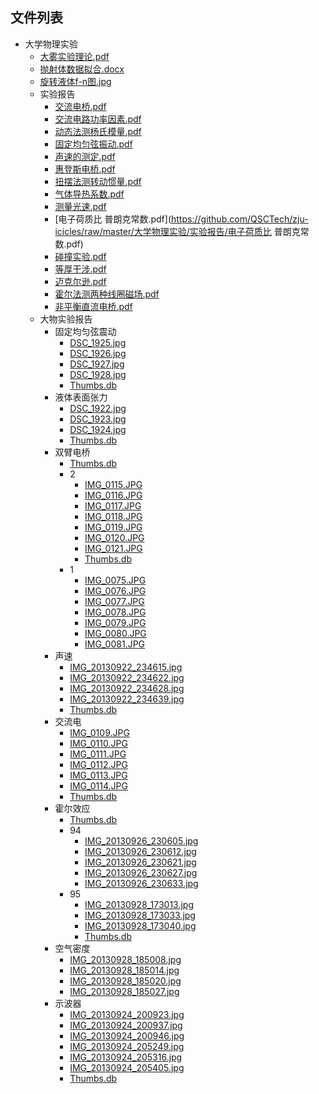

## 文件列表

- 大学物理实验
    - [大雾实验理论.pdf](https://github.com/QSCTech/zju-icicles/raw/master/大学物理实验/大雾实验理论.pdf)
    - [抛射体数据拟合.docx](https://github.com/QSCTech/zju-icicles/raw/master/大学物理实验/抛射体数据拟合.docx)
    - [旋转液体f-n图.jpg](https://github.com/QSCTech/zju-icicles/raw/master/大学物理实验/旋转液体f-n图.jpg)
    - 实验报告
        - [交流电桥.pdf](https://github.com/QSCTech/zju-icicles/raw/master/大学物理实验/实验报告/交流电桥.pdf)
        - [交流电路功率因素.pdf](https://github.com/QSCTech/zju-icicles/raw/master/大学物理实验/实验报告/交流电路功率因素.pdf)
        - [动态法测杨氏模量.pdf](https://github.com/QSCTech/zju-icicles/raw/master/大学物理实验/实验报告/动态法测杨氏模量.pdf)
        - [固定均匀弦振动.pdf](https://github.com/QSCTech/zju-icicles/raw/master/大学物理实验/实验报告/固定均匀弦振动.pdf)
        - [声速的测定.pdf](https://github.com/QSCTech/zju-icicles/raw/master/大学物理实验/实验报告/声速的测定.pdf)
        - [惠登斯电桥.pdf](https://github.com/QSCTech/zju-icicles/raw/master/大学物理实验/实验报告/惠登斯电桥.pdf)
        - [扭摆法测转动惯量.pdf](https://github.com/QSCTech/zju-icicles/raw/master/大学物理实验/实验报告/扭摆法测转动惯量.pdf)
        - [气体导热系数.pdf](https://github.com/QSCTech/zju-icicles/raw/master/大学物理实验/实验报告/气体导热系数.pdf)
        - [测量光速.pdf](https://github.com/QSCTech/zju-icicles/raw/master/大学物理实验/实验报告/测量光速.pdf)
        - [电子荷质比 普朗克常数.pdf](https://github.com/QSCTech/zju-icicles/raw/master/大学物理实验/实验报告/电子荷质比 普朗克常数.pdf)
        - [碰撞实验.pdf](https://github.com/QSCTech/zju-icicles/raw/master/大学物理实验/实验报告/碰撞实验.pdf)
        - [等厚干涉.pdf](https://github.com/QSCTech/zju-icicles/raw/master/大学物理实验/实验报告/等厚干涉.pdf)
        - [迈克尔逊.pdf](https://github.com/QSCTech/zju-icicles/raw/master/大学物理实验/实验报告/迈克尔逊.pdf)
        - [霍尔法测两种线圈磁场.pdf](https://github.com/QSCTech/zju-icicles/raw/master/大学物理实验/实验报告/霍尔法测两种线圈磁场.pdf)
        - [非平衡直流电桥.pdf](https://github.com/QSCTech/zju-icicles/raw/master/大学物理实验/实验报告/非平衡直流电桥.pdf)
    - 大物实验报告
        - 固定均匀弦震动
            - [DSC_1925.jpg](https://github.com/QSCTech/zju-icicles/raw/master/大学物理实验/大物实验报告/固定均匀弦震动/DSC_1925.jpg)
            - [DSC_1926.jpg](https://github.com/QSCTech/zju-icicles/raw/master/大学物理实验/大物实验报告/固定均匀弦震动/DSC_1926.jpg)
            - [DSC_1927.jpg](https://github.com/QSCTech/zju-icicles/raw/master/大学物理实验/大物实验报告/固定均匀弦震动/DSC_1927.jpg)
            - [DSC_1928.jpg](https://github.com/QSCTech/zju-icicles/raw/master/大学物理实验/大物实验报告/固定均匀弦震动/DSC_1928.jpg)
            - [Thumbs.db](https://github.com/QSCTech/zju-icicles/raw/master/大学物理实验/大物实验报告/固定均匀弦震动/Thumbs.db)
        - 液体表面张力
            - [DSC_1922.jpg](https://github.com/QSCTech/zju-icicles/raw/master/大学物理实验/大物实验报告/液体表面张力/DSC_1922.jpg)
            - [DSC_1923.jpg](https://github.com/QSCTech/zju-icicles/raw/master/大学物理实验/大物实验报告/液体表面张力/DSC_1923.jpg)
            - [DSC_1924.jpg](https://github.com/QSCTech/zju-icicles/raw/master/大学物理实验/大物实验报告/液体表面张力/DSC_1924.jpg)
            - [Thumbs.db](https://github.com/QSCTech/zju-icicles/raw/master/大学物理实验/大物实验报告/液体表面张力/Thumbs.db)
        - 双臂电桥
            - [Thumbs.db](https://github.com/QSCTech/zju-icicles/raw/master/大学物理实验/大物实验报告/双臂电桥/Thumbs.db)
            - 2
                - [IMG_0115.JPG](https://github.com/QSCTech/zju-icicles/raw/master/大学物理实验/大物实验报告/双臂电桥/2/IMG_0115.JPG)
                - [IMG_0116.JPG](https://github.com/QSCTech/zju-icicles/raw/master/大学物理实验/大物实验报告/双臂电桥/2/IMG_0116.JPG)
                - [IMG_0117.JPG](https://github.com/QSCTech/zju-icicles/raw/master/大学物理实验/大物实验报告/双臂电桥/2/IMG_0117.JPG)
                - [IMG_0118.JPG](https://github.com/QSCTech/zju-icicles/raw/master/大学物理实验/大物实验报告/双臂电桥/2/IMG_0118.JPG)
                - [IMG_0119.JPG](https://github.com/QSCTech/zju-icicles/raw/master/大学物理实验/大物实验报告/双臂电桥/2/IMG_0119.JPG)
                - [IMG_0120.JPG](https://github.com/QSCTech/zju-icicles/raw/master/大学物理实验/大物实验报告/双臂电桥/2/IMG_0120.JPG)
                - [IMG_0121.JPG](https://github.com/QSCTech/zju-icicles/raw/master/大学物理实验/大物实验报告/双臂电桥/2/IMG_0121.JPG)
                - [Thumbs.db](https://github.com/QSCTech/zju-icicles/raw/master/大学物理实验/大物实验报告/双臂电桥/2/Thumbs.db)
            - 1
                - [IMG_0075.JPG](https://github.com/QSCTech/zju-icicles/raw/master/大学物理实验/大物实验报告/双臂电桥/1/IMG_0075.JPG)
                - [IMG_0076.JPG](https://github.com/QSCTech/zju-icicles/raw/master/大学物理实验/大物实验报告/双臂电桥/1/IMG_0076.JPG)
                - [IMG_0077.JPG](https://github.com/QSCTech/zju-icicles/raw/master/大学物理实验/大物实验报告/双臂电桥/1/IMG_0077.JPG)
                - [IMG_0078.JPG](https://github.com/QSCTech/zju-icicles/raw/master/大学物理实验/大物实验报告/双臂电桥/1/IMG_0078.JPG)
                - [IMG_0079.JPG](https://github.com/QSCTech/zju-icicles/raw/master/大学物理实验/大物实验报告/双臂电桥/1/IMG_0079.JPG)
                - [IMG_0080.JPG](https://github.com/QSCTech/zju-icicles/raw/master/大学物理实验/大物实验报告/双臂电桥/1/IMG_0080.JPG)
                - [IMG_0081.JPG](https://github.com/QSCTech/zju-icicles/raw/master/大学物理实验/大物实验报告/双臂电桥/1/IMG_0081.JPG)
        - 声速
            - [IMG_20130922_234615.jpg](https://github.com/QSCTech/zju-icicles/raw/master/大学物理实验/大物实验报告/声速/IMG_20130922_234615.jpg)
            - [IMG_20130922_234622.jpg](https://github.com/QSCTech/zju-icicles/raw/master/大学物理实验/大物实验报告/声速/IMG_20130922_234622.jpg)
            - [IMG_20130922_234628.jpg](https://github.com/QSCTech/zju-icicles/raw/master/大学物理实验/大物实验报告/声速/IMG_20130922_234628.jpg)
            - [IMG_20130922_234639.jpg](https://github.com/QSCTech/zju-icicles/raw/master/大学物理实验/大物实验报告/声速/IMG_20130922_234639.jpg)
            - [Thumbs.db](https://github.com/QSCTech/zju-icicles/raw/master/大学物理实验/大物实验报告/声速/Thumbs.db)
        - 交流电
            - [IMG_0109.JPG](https://github.com/QSCTech/zju-icicles/raw/master/大学物理实验/大物实验报告/交流电/IMG_0109.JPG)
            - [IMG_0110.JPG](https://github.com/QSCTech/zju-icicles/raw/master/大学物理实验/大物实验报告/交流电/IMG_0110.JPG)
            - [IMG_0111.JPG](https://github.com/QSCTech/zju-icicles/raw/master/大学物理实验/大物实验报告/交流电/IMG_0111.JPG)
            - [IMG_0112.JPG](https://github.com/QSCTech/zju-icicles/raw/master/大学物理实验/大物实验报告/交流电/IMG_0112.JPG)
            - [IMG_0113.JPG](https://github.com/QSCTech/zju-icicles/raw/master/大学物理实验/大物实验报告/交流电/IMG_0113.JPG)
            - [IMG_0114.JPG](https://github.com/QSCTech/zju-icicles/raw/master/大学物理实验/大物实验报告/交流电/IMG_0114.JPG)
            - [Thumbs.db](https://github.com/QSCTech/zju-icicles/raw/master/大学物理实验/大物实验报告/交流电/Thumbs.db)
        - 霍尔效应
            - [Thumbs.db](https://github.com/QSCTech/zju-icicles/raw/master/大学物理实验/大物实验报告/霍尔效应/Thumbs.db)
            - 94
                - [IMG_20130926_230605.jpg](https://github.com/QSCTech/zju-icicles/raw/master/大学物理实验/大物实验报告/霍尔效应/94/IMG_20130926_230605.jpg)
                - [IMG_20130926_230612.jpg](https://github.com/QSCTech/zju-icicles/raw/master/大学物理实验/大物实验报告/霍尔效应/94/IMG_20130926_230612.jpg)
                - [IMG_20130926_230621.jpg](https://github.com/QSCTech/zju-icicles/raw/master/大学物理实验/大物实验报告/霍尔效应/94/IMG_20130926_230621.jpg)
                - [IMG_20130926_230627.jpg](https://github.com/QSCTech/zju-icicles/raw/master/大学物理实验/大物实验报告/霍尔效应/94/IMG_20130926_230627.jpg)
                - [IMG_20130926_230633.jpg](https://github.com/QSCTech/zju-icicles/raw/master/大学物理实验/大物实验报告/霍尔效应/94/IMG_20130926_230633.jpg)
            - 95
                - [IMG_20130928_173013.jpg](https://github.com/QSCTech/zju-icicles/raw/master/大学物理实验/大物实验报告/霍尔效应/95/IMG_20130928_173013.jpg)
                - [IMG_20130928_173033.jpg](https://github.com/QSCTech/zju-icicles/raw/master/大学物理实验/大物实验报告/霍尔效应/95/IMG_20130928_173033.jpg)
                - [IMG_20130928_173040.jpg](https://github.com/QSCTech/zju-icicles/raw/master/大学物理实验/大物实验报告/霍尔效应/95/IMG_20130928_173040.jpg)
                - [Thumbs.db](https://github.com/QSCTech/zju-icicles/raw/master/大学物理实验/大物实验报告/霍尔效应/95/Thumbs.db)
        - 空气密度
            - [IMG_20130928_185008.jpg](https://github.com/QSCTech/zju-icicles/raw/master/大学物理实验/大物实验报告/空气密度/IMG_20130928_185008.jpg)
            - [IMG_20130928_185014.jpg](https://github.com/QSCTech/zju-icicles/raw/master/大学物理实验/大物实验报告/空气密度/IMG_20130928_185014.jpg)
            - [IMG_20130928_185020.jpg](https://github.com/QSCTech/zju-icicles/raw/master/大学物理实验/大物实验报告/空气密度/IMG_20130928_185020.jpg)
            - [IMG_20130928_185027.jpg](https://github.com/QSCTech/zju-icicles/raw/master/大学物理实验/大物实验报告/空气密度/IMG_20130928_185027.jpg)
        - 示波器
            - [IMG_20130924_200923.jpg](https://github.com/QSCTech/zju-icicles/raw/master/大学物理实验/大物实验报告/示波器/IMG_20130924_200923.jpg)
            - [IMG_20130924_200937.jpg](https://github.com/QSCTech/zju-icicles/raw/master/大学物理实验/大物实验报告/示波器/IMG_20130924_200937.jpg)
            - [IMG_20130924_200946.jpg](https://github.com/QSCTech/zju-icicles/raw/master/大学物理实验/大物实验报告/示波器/IMG_20130924_200946.jpg)
            - [IMG_20130924_205249.jpg](https://github.com/QSCTech/zju-icicles/raw/master/大学物理实验/大物实验报告/示波器/IMG_20130924_205249.jpg)
            - [IMG_20130924_205316.jpg](https://github.com/QSCTech/zju-icicles/raw/master/大学物理实验/大物实验报告/示波器/IMG_20130924_205316.jpg)
            - [IMG_20130924_205405.jpg](https://github.com/QSCTech/zju-icicles/raw/master/大学物理实验/大物实验报告/示波器/IMG_20130924_205405.jpg)
            - [Thumbs.db](https://github.com/QSCTech/zju-icicles/raw/master/大学物理实验/大物实验报告/示波器/Thumbs.db)
